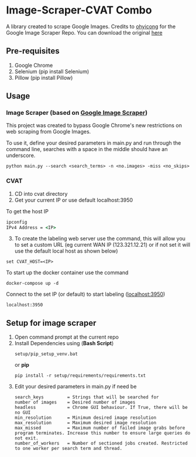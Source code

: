 # Image-Scraper-CVAT Combo

A library created to scrape Google Images. Credits to [ohyicong](https://github.com/ohyicong) for the Google Image Scraper Repo. You can download the original [here](https://github.com/ohyicong/Google-Image-Scraper/archive/refs/heads/master.zip)

## Pre-requisites

1. Google Chrome
1. Selenium (pip install Selenium)
1. Pillow (pip install Pillow)

## Usage

### Image Scraper (based on [Google Image Scraper](https://github.com/ohyicong/Google-Image-Scraper/archive/refs/heads/master.zip))
This project was created to bypass Google Chrome's new restrictions on web scraping from Google Images.

To use it, define your desired parameters in main.py and run through the command line, searches with a space in the middle should have an underscore.
```
python main.py --search <search_terms> -n <no.images> -miss <no_skips>
```

### CVAT

1. CD into cvat directory
2. Get your current IP or use default localhost:3950

To get the host IP
```cmd
ipconfig
IPv4 Address = <IP>
```

3. To create the labeling web server use the command, this will allow you to set a custom URL (eg current WAN IP (123.321.12.21) or if not set it will use the default local host as shown below)
```
set CVAT_HOST=<IP>
```

To start up the docker container use the command
```
docker-compose up -d
```

Connect to the set IP (or default) to start labeling ([localhost:3950](http://localhost:3950))
```
localhost:3950
```


## Setup for image scraper

1. Open command prompt at the current repo
2. Install Dependencies using (**Bash Script**)
   ```
   setup/pip_setup_venv.bat
   ```
   or **pip**
   ```
   pip install -r setup/requirements/requirements.txt
   ```
3. Edit your desired parameters in main.py if need be
   ```
   search_keys         = Strings that will be searched for
   number of images    = Desired number of images
   headless            = Chrome GUI behaviour. If True, there will be no GUI
   min_resolution      = Minimum desired image resolution
   max_resolution      = Maximum desired image resolution
   max_missed          = Maximum number of failed image grabs before program terminates. Increase this number to ensure large queries do not exit.
   number_of_workers   = Number of sectioned jobs created. Restricted to one worker per search term and thread.
   ```
